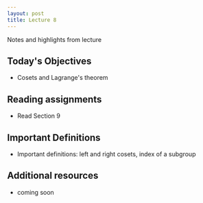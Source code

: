 ```yaml
---
layout: post
title: Lecture 8
---
```


Notes and highlights from lecture

## Today's Objectives

* Cosets and Lagrange's theorem 

## Reading assignments

* Read Section 9

## Important Definitions
* Important definitions: left and right cosets, index of a subgroup

## Additional resources

* coming soon

